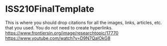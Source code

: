 # ISS210FinalTemplate
This is where you should drop citations for all the images, links, articles, etc. that you used. You do not need to create hyperlinks.
https://www.frontiersin.org/image/researchtopic/17770
https://www.youtube.com/watch?v=D9N7QaIOkG8
